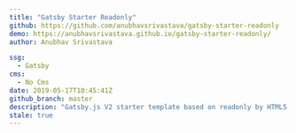 ```yaml
---
title: "Gatsby Starter Readonly"
github: https://github.com/anubhavsrivastava/gatsby-starter-readonly
demo: https://anubhavsrivastava.github.io/gatsby-starter-readonly/
author: Anubhav Srivastava

ssg:
  - Gatsby
cms:
  - No Cms
date: 2019-05-17T10:45:41Z
github_branch: master
description: "Gatsby.js V2 starter template based on readonly by HTML5 UP"
stale: true
---
```

